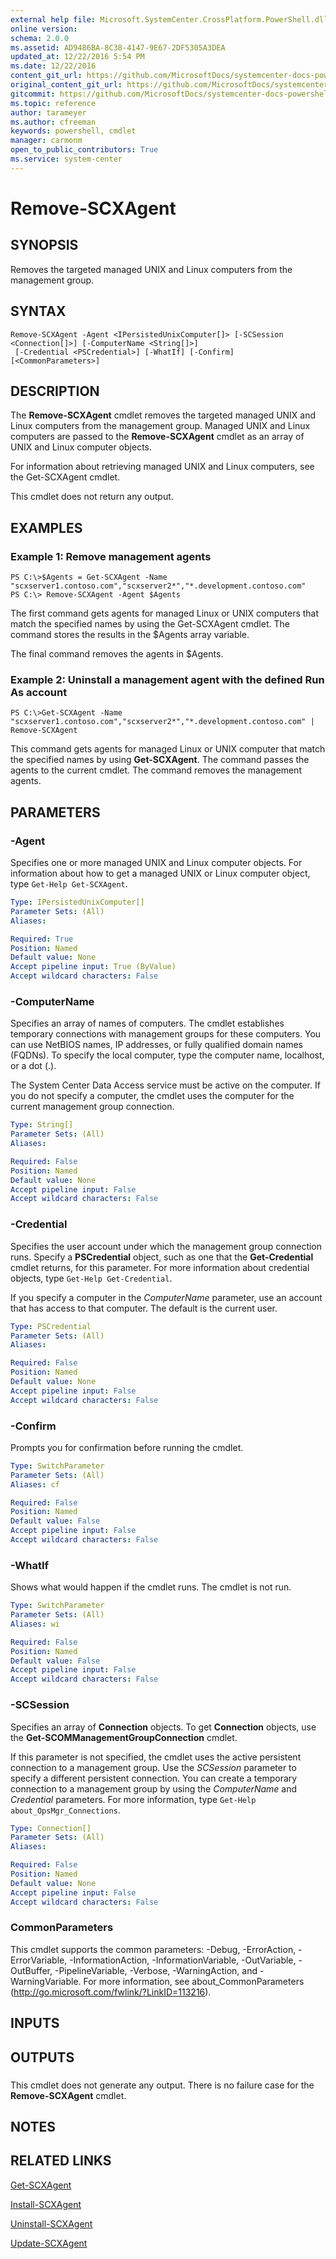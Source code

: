 ```yaml
---
external help file: Microsoft.SystemCenter.CrossPlatform.PowerShell.dll-Help.xml
online version: 
schema: 2.0.0
ms.assetid: AD9486BA-8C38-4147-9E67-2DF5305A3DEA
updated_at: 12/22/2016 5:54 PM
ms.date: 12/22/2016
content_git_url: https://github.com/MicrosoftDocs/systemcenter-docs-powershell/blob/master/systemcenter-cmdlets/SystemCenter2016/OperationsManager/vlatest/Remove-SCXAgent.md
original_content_git_url: https://github.com/MicrosoftDocs/systemcenter-docs-powershell/blob/master/systemcenter-cmdlets/SystemCenter2016/OperationsManager/vlatest/Remove-SCXAgent.md
gitcommit: https://github.com/MicrosoftDocs/systemcenter-docs-powershell/blob/17c3a51bd892aad46c731d9f381f0704b4815004/systemcenter-cmdlets/SystemCenter2016/OperationsManager/vlatest/Remove-SCXAgent.md
ms.topic: reference
author: tarameyer
ms.author: cfreeman
keywords: powershell, cmdlet
manager: carmonm
open_to_public_contributors: True
ms.service: system-center
---
```


# Remove-SCXAgent

## SYNOPSIS
Removes the targeted managed UNIX and Linux computers from the management group.

## SYNTAX

```
Remove-SCXAgent -Agent <IPersistedUnixComputer[]> [-SCSession <Connection[]>] [-ComputerName <String[]>]
 [-Credential <PSCredential>] [-WhatIf] [-Confirm] [<CommonParameters>]
```

## DESCRIPTION
The **Remove-SCXAgent** cmdlet removes the targeted managed UNIX and Linux computers from the management group.
Managed UNIX and Linux computers are passed to the **Remove-SCXAgent** cmdlet as an array of UNIX and Linux computer objects.

For information about retrieving managed UNIX and Linux computers, see the Get-SCXAgent cmdlet.

This cmdlet does not return any output.

## EXAMPLES

### Example 1: Remove management agents
```
PS C:\>$Agents = Get-SCXAgent -Name "scxserver1.contoso.com","scxserver2*","*.development.contoso.com"
PS C:\> Remove-SCXAgent -Agent $Agents
```

The first command gets agents for managed Linux or UNIX computers that match the specified names by using the Get-SCXAgent cmdlet.
The command stores the results in the $Agents array variable.

The final command removes the agents in $Agents.

### Example 2: Uninstall a management agent with the defined Run As account
```
PS C:\>Get-SCXAgent -Name "scxserver1.contoso.com","scxserver2*","*.development.contoso.com" | Remove-SCXAgent
```

This command gets agents for managed Linux or UNIX computer that match the specified names by using **Get-SCXAgent**.
The command passes the agents to the current cmdlet.
The command removes the management agents.

## PARAMETERS

### -Agent
Specifies one or more managed UNIX and Linux computer objects.
For information about how to get a managed UNIX or Linux computer object, type `Get-Help Get-SCXAgent`.

```yaml
Type: IPersistedUnixComputer[]
Parameter Sets: (All)
Aliases: 

Required: True
Position: Named
Default value: None
Accept pipeline input: True (ByValue)
Accept wildcard characters: False
```

### -ComputerName
Specifies an array of names of computers.
The cmdlet establishes temporary connections with management groups for these computers.
You can use NetBIOS names, IP addresses, or fully qualified domain names (FQDNs).
To specify the local computer, type the computer name, localhost, or a dot (.).

The System Center Data Access service must be active on the computer.
If you do not specify a computer, the cmdlet uses the computer for the current management group connection.

```yaml
Type: String[]
Parameter Sets: (All)
Aliases: 

Required: False
Position: Named
Default value: None
Accept pipeline input: False
Accept wildcard characters: False
```

### -Credential
Specifies the user account under which the management group connection runs.
Specify a **PSCredential** object, such as one that the **Get-Credential** cmdlet returns, for this parameter.
For more information about credential objects, type `Get-Help Get-Credential`.

If you specify a computer in the *ComputerName* parameter, use an account that has access to that computer.
The default is the current user.

```yaml
Type: PSCredential
Parameter Sets: (All)
Aliases: 

Required: False
Position: Named
Default value: None
Accept pipeline input: False
Accept wildcard characters: False
```

### -Confirm
Prompts you for confirmation before running the cmdlet.

```yaml
Type: SwitchParameter
Parameter Sets: (All)
Aliases: cf

Required: False
Position: Named
Default value: False
Accept pipeline input: False
Accept wildcard characters: False
```

### -WhatIf
Shows what would happen if the cmdlet runs.
The cmdlet is not run.

```yaml
Type: SwitchParameter
Parameter Sets: (All)
Aliases: wi

Required: False
Position: Named
Default value: False
Accept pipeline input: False
Accept wildcard characters: False
```

### -SCSession
Specifies an array of **Connection** objects.
To get **Connection** objects, use the **Get-SCOMManagementGroupConnection** cmdlet.

If this parameter is not specified, the cmdlet uses the active persistent connection to a management group.
Use the *SCSession* parameter to specify a different persistent connection.
You can create a temporary connection to a management group by using the *ComputerName* and *Credential* parameters.
For more information, type `Get-Help about_OpsMgr_Connections`.

```yaml
Type: Connection[]
Parameter Sets: (All)
Aliases: 

Required: False
Position: Named
Default value: None
Accept pipeline input: False
Accept wildcard characters: False
```

### CommonParameters
This cmdlet supports the common parameters: -Debug, -ErrorAction, -ErrorVariable, -InformationAction, -InformationVariable, -OutVariable, -OutBuffer, -PipelineVariable, -Verbose, -WarningAction, and -WarningVariable. For more information, see about_CommonParameters (http://go.microsoft.com/fwlink/?LinkID=113216).

## INPUTS

## OUTPUTS

###  
This cmdlet does not generate any output.
There is no failure case for the **Remove-SCXAgent** cmdlet.

## NOTES

## RELATED LINKS

[Get-SCXAgent](xref:SystemCenter2016/OperationsManager/vlatest/Get-SCXAgent.md)

[Install-SCXAgent](xref:SystemCenter2016/OperationsManager/vlatest/Install-SCXAgent.md)

[Uninstall-SCXAgent](xref:SystemCenter2016/OperationsManager/vlatest/Uninstall-SCXAgent.md)

[Update-SCXAgent](xref:SystemCenter2016/OperationsManager/vlatest/Update-SCXAgent.md)

